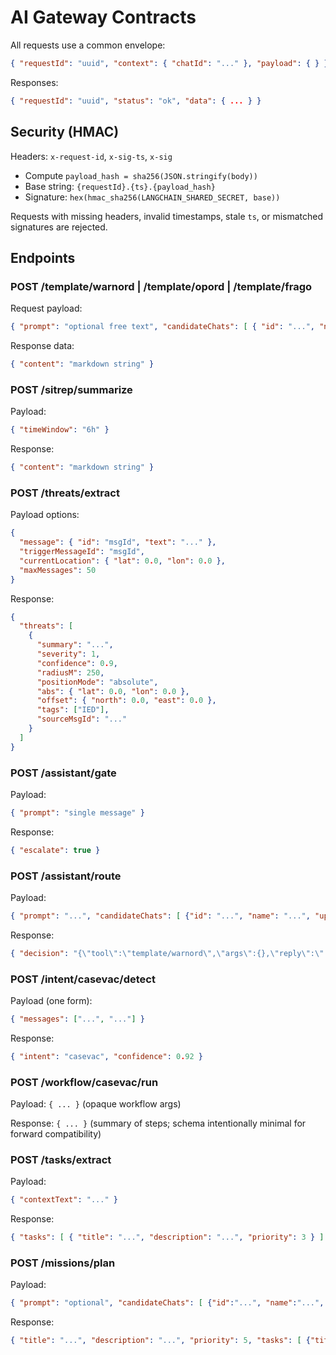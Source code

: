 # AI Gateway Contracts

All requests use a common envelope:

```json
{ "requestId": "uuid", "context": { "chatId": "..." }, "payload": { } }
```

Responses:

```json
{ "requestId": "uuid", "status": "ok", "data": { ... } }
```

## Security (HMAC)

Headers: `x-request-id`, `x-sig-ts`, `x-sig`

- Compute `payload_hash = sha256(JSON.stringify(body))`
- Base string: `{requestId}.{ts}.{payload_hash}`
- Signature: `hex(hmac_sha256(LANGCHAIN_SHARED_SECRET, base))`

Requests with missing headers, invalid timestamps, stale `ts`, or mismatched signatures are rejected.

## Endpoints

### POST /template/warnord | /template/opord | /template/frago
Request payload:
```json
{ "prompt": "optional free text", "candidateChats": [ { "id": "...", "name": "...", "updatedAt": 0, "lastMessage": "..." } ] }
```
Response data:
```json
{ "content": "markdown string" }
```

### POST /sitrep/summarize
Payload:
```json
{ "timeWindow": "6h" }
```
Response:
```json
{ "content": "markdown string" }
```

### POST /threats/extract
Payload options:
```json
{
  "message": { "id": "msgId", "text": "..." },
  "triggerMessageId": "msgId",
  "currentLocation": { "lat": 0.0, "lon": 0.0 },
  "maxMessages": 50
}
```
Response:
```json
{
  "threats": [
    {
      "summary": "...",
      "severity": 1,
      "confidence": 0.9,
      "radiusM": 250,
      "positionMode": "absolute",
      "abs": { "lat": 0.0, "lon": 0.0 },
      "offset": { "north": 0.0, "east": 0.0 },
      "tags": ["IED"],
      "sourceMsgId": "..."
    }
  ]
}
```

### POST /assistant/gate
Payload:
```json
{ "prompt": "single message" }
```
Response:
```json
{ "escalate": true }
```

### POST /assistant/route
Payload:
```json
{ "prompt": "...", "candidateChats": [ {"id": "...", "name": "...", "updatedAt": 0, "lastMessage": "..."} ] }
```
Response:
```json
{ "decision": "{\"tool\":\"template/warnord\",\"args\":{},\"reply\":\"...\"}" }
```

### POST /intent/casevac/detect
Payload (one form):
```json
{ "messages": ["...", "..."] }
```
Response:
```json
{ "intent": "casevac", "confidence": 0.92 }
```

### POST /workflow/casevac/run
Payload: `{ ... }` (opaque workflow args)

Response: `{ ... }` (summary of steps; schema intentionally minimal for forward compatibility)

### POST /tasks/extract
Payload:
```json
{ "contextText": "..." }
```
Response:
```json
{ "tasks": [ { "title": "...", "description": "...", "priority": 3 } ] }
```

### POST /missions/plan
Payload:
```json
{ "prompt": "optional", "candidateChats": [ {"id":"...", "name":"...", "updatedAt":0, "lastMessage":"..."} ] }
```
Response:
```json
{ "title": "...", "description": "...", "priority": 5, "tasks": [ {"title":"...","description":"...","priority":3} ] }
```


